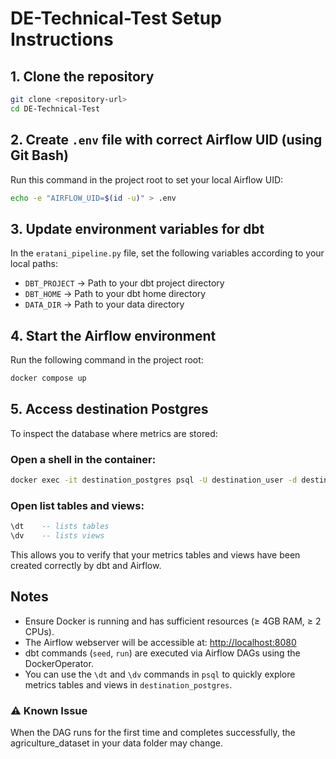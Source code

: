 # DE-Technical-Test Setup Instructions

## 1. Clone the repository

```bash
git clone <repository-url>
cd DE-Technical-Test
```

## 2. Create `.env` file with correct Airflow UID (using Git Bash)

Run this command in the project root to set your local Airflow UID:

```bash
echo -e "AIRFLOW_UID=$(id -u)" > .env
```

## 3. Update environment variables for dbt

In the `eratani_pipeline.py` file, set the following variables according to your local paths:

* `DBT_PROJECT` → Path to your dbt project directory
* `DBT_HOME` → Path to your dbt home directory
* `DATA_DIR` → Path to your data directory

## 4. Start the Airflow environment

Run the following command in the project root:

```bash
docker compose up
```

## 5. Access destination Postgres

To inspect the database where metrics are stored:

### Open a shell in the container:

```bash
docker exec -it destination_postgres psql -U destination_user -d destination_db
```

### Open list tables and views:

```sql
\dt    -- lists tables
\dv    -- lists views
```

This allows you to verify that your metrics tables and views have been created correctly by dbt and Airflow.

## Notes

* Ensure Docker is running and has sufficient resources (≥ 4GB RAM, ≥ 2 CPUs).
* The Airflow webserver will be accessible at: [http://localhost:8080](http://localhost:8080)
* dbt commands (`seed`, `run`) are executed via Airflow DAGs using the DockerOperator.
* You can use the `\dt` and `\dv` commands in `psql` to quickly explore metrics tables and views in `destination_postgres`.

### ⚠️ Known Issue

When the DAG runs for the first time and completes successfully, the agriculture_dataset in your data folder may change.
